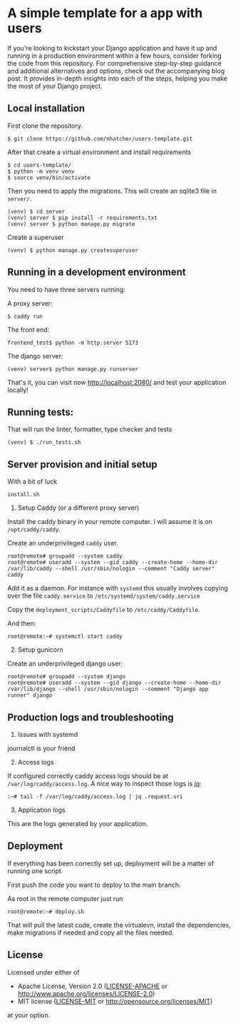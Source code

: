 # A simple template for a app with users

If you're looking to kickstart your Django application and have it up and running in a production environment within a few hours, consider forking the code from this repository. For comprehensive step-by-step guidance and additional alternatives and options, check out the accompanying blog post. It provides in-depth insights into each of the steps, helping you make the most of your Django project.

## Local installation

First clone the repository.

```
$ git clone https://github.com/nhatcher/users-template.git
```

After that create a virtual environment and install requirements

```
$ cd users-template/
$ python -m venv venv
$ source venv/bin/activate
```

Then you need to apply the migrations. This will create an sqlite3 file in `server/`.

```
(venv) $ cd server
(venv) server $ pip install -r requirements.txt
(venv) server $ python manage.py migrate
```

Create a superuser
```
(venv) $ python manage.py createsuperuser
```

## Running in a development environment

You need to have three servers running:

A proxy server:
```
$ caddy run
```

The front end:
```
frontend_test$ python -m http.server 5173
```

The django server:
```
(venv) server$ python manage.py runserver
```

That's it, you can visit now <http://localhost:2080/> and test your application locally!

## Running tests:

That will run the linter, formatter, type checker and tests

```
(venv) $ ./run_tests.sh
```

## Server provision and initial setup

With a bit of luck

```
install.sh
```

1. Setup Caddy (or a different proxy server)

Install the caddy binary in your remote computer. I will assume it is on `/opt/caddy/caddy`.

Create an underprivileged `caddy` user.
```
root@remote# groupadd --system caddy
root@remote# useradd --system --gid caddy --create-home --home-dir /var/lib/caddy --shell /usr/sbin/nologin --comment "Caddy server" caddy
```

Add it as a daemon. For instance with `systemd` this usually involves copying over the file `caddy.service` to `/etc/systemd/system/caddy.service`

Copy the `deployment_scripts/Caddyfile` to `/etc/caddy/Caddyfile`.

And then:
```
root@remote:~# systemctl start caddy
```

2. Setup gunicorn

Create an underprivileged django user:
```
root@remote# groupadd --system django
root@remote# useradd --system --gid django --create-home --home-dir /var/lib/django --shell /usr/sbin/nologin --comment "Django app runner" django
```


## Production logs and troubleshooting

1. Issues with systemd

journalctl is your friend

2. Access logs

If configured correctly caddy access logs should be at `/var/log/caddy/access.log`. A nice way to inspect those logs is [jq](https://jqlang.github.io/jq/):

```
:~# tail -f /var/log/caddy/access.log | jq .request.uri
```
3. Application logs

This are the logs generated by your application.

## Deployment

If everything has been correctly set up, deployment will be a matter of running one script.

First push the code you want to deploy to the main branch.

As root in the remote computer just run
```
root@remote:~# deploy.sh
```

That will pull the latest code, create the virtualevn, install the dependencies, make migrations if needed and copy all the files needed.

## License

Licensed under either of

* Apache License, Version 2.0 ([LICENSE-APACHE](LICENSE-APACHE) or http://www.apache.org/licenses/LICENSE-2.0)
* MIT license ([LICENSE-MIT](LICENSE-MIT) or http://opensource.org/licenses/MIT)

at your option.
